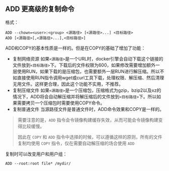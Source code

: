 ## ADD 更高级的复制命令

格式：

```shell
ADD --chown=<user>:<group> <源路径> [<源路径>...] <目标路径>
ADD [<源路径>[,<源路径>...],<目标路径>]
```

ADD和COPY的基本性质是一样的。但是在COPY的基础了增加了功能：

* 复制网络资源
  如果`<源路径>`是一个URL时，docker引擎会自动下载这个链接的文件放到`<目标路径>`下。下载后的文件权限为600，如果修改需要增加额外一层使用RUN，如果下载的是压缩包，也需要额外一层RUN进行解压缩。所以不如直接使用RUN指令调用wget或curl工具下载，处理权限、解压缩、然后清理无用文件。这样更合理，因此这个功能不实用，不推荐。
* 复制压缩文件
  如果`<源路径>`是一个压缩包，压缩格式为gzip，bzip2以及xz的情况下，ADD将会自动解压缩并将解压缩后的文件放到`<目标路径>`下。所以如果需要拷贝一个压缩包时需要使用COPY命令。
* 复制普通文件
  当源路径文件是普通文件时，ADD命令效果和COPY是一样的。

> 需要注意的是，`ADD` 指令会令镜像构建缓存失效，从而可能会令镜像构建变得比较缓慢。
>
> 因此在 `COPY` 和 `ADD` 指令中选择的时候，可以遵循这样的原则，所有的文件复制均使用 `COPY` 指令，仅在需要自动解压缩的场合使用 `ADD`

复制时可以改变用户和用户组：

```shell
ADD --root:root file* /mydir/
```

